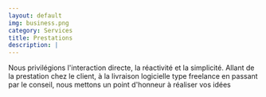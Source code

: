 ```yaml
---
layout: default
img: business.png
category: Services
title: Prestations 
description: |
---
```

  Nous privilégions l'interaction directe, la réactivité et la simplicité.
  Allant de la prestation chez le client, à la livraison logicielle
  type freelance en passant par le conseil,
  nous mettons un point d'honneur à réaliser vos idées